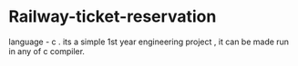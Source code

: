 # Railway-ticket-reservation
language - c .
its a simple 1st year engineering project , it can be made run in any of c compiler.
